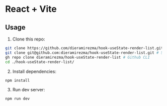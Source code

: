 # React + Vite

## Usage
1. Clone this repo:
``` bash
git clone https://github.com/dieramirezma/hook-useState-render-list.git # HTTPS
git clone git@github.com:dieramirezma/hook-useState-render-list.git # SSH
gh repo clone dieramirezma/hook-useState-render-list # Github CLI
cd ./hook-useState-render-list/
```

2. Install dependencies:
```bash
npm install
```

3. Run dev server:
```bash
npm run dev
```